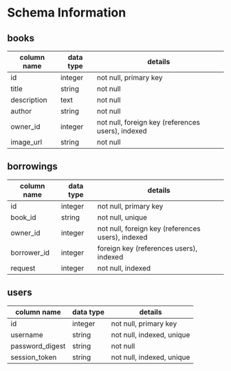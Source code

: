 # Schema Information

## books
column name | data type | details
------------|-----------|-----------------------
id          | integer   | not null, primary key
title       | string    | not null
description | text      | not null
author      | string    | not null
owner_id    | integer   | not null, foreign key (references users), indexed
image_url   | string    | not null

## borrowings
column name | data type | details
------------|-----------|-----------------------
id          | integer   | not null, primary key
book_id     | string    | not null, unique
owner_id    | integer   | not null, foreign key (references users), indexed
borrower_id | integer   | foreign key (references users), indexed
request     | integer   | not null, indexed

## users
column name     | data type | details
----------------|-----------|-----------------------
id              | integer   | not null, primary key
username        | string    | not null, indexed, unique
password_digest | string    | not null
session_token   | string    | not null, indexed, unique

